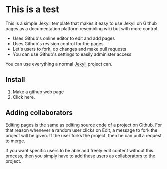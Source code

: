# This is a test

This is a simple Jekyll template that makes it easy to use Jekyll on
Github pages as a documentation platform resembling wiki but with more
control.

  * Uses Github's online editor to edit and add pages
  * Uses Github's revision control for the pages
  * Let's users to fork, do changes and make pull requests
  * You can use Github's settings to easily administer access

You can use everything a normal [Jekyll](http://jekyllrb.com/docs/home) project can.

## Install
  
  1. Make a github web page
  2. Click here.

## Adding collaborators
Editing pages is the same as editing source code of a project on Github. For that reason
whenever a random user clicks on Edit, a message to fork the project will be given. If the
user forks the project, then he can pull a request to merge.

If you want specific users to be able and freely edit content without this process,
then you simply have to add these users as collaborators to the project.
